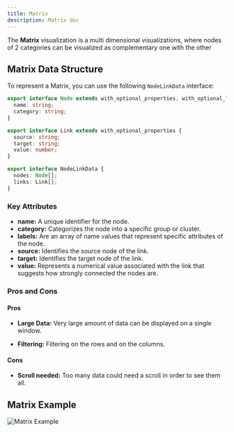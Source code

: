 ```yaml
---
title: Matrix
description: Matrix doc
---
```


The **Matrix** visualization is a multi dimensional visualizations, where nodes of 2 categories can be visualized as complementary one with the other

## Matrix Data Structure

To represent a Matrix, you can use the following `NodeLinkData` interface:

```typescript
export interface Node extends with_optional_properties, with_optional_labels {
  name: string;
  category: string;
}

export interface Link extends with_optional_properties {
  source: string;
  target: string;
  value: number;
}

export interface NodeLinkData {
  nodes: Node[];
  links: Link[];
}
```
### Key Attributes

- **name:** A unique identifier for the node.
- **category:** Categorizes the node into a specific group or cluster.
- **labels:** Are an array of name values that represent specific attributes of the node.
- **source:** Identifies the source node of the link.
- **target:** Identifies the target node of the link.
- **value:** Represents a numerical value associated with the link that suggests how strongly connected the nodes are.

### Pros and Cons

#### Pros
- **Large Data:** Very large amount of data can be displayed on a single window.

- **Filtering:** Filtering on the rows and on the columns.

#### Cons
- **Scroll needed:** Too many data could need a scroll in order to see them all.


## Matrix Example

![Matrix Example](/IllustryDocs/src/assets/matrix.gif)